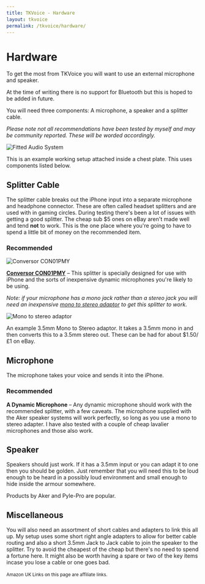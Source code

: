 ```yaml
---
title: TKVoice - Hardware
layout: tkvoice
permalink: /tkvoice/hardware/
---
```

# Hardware

To get the most from TKVoice you will want to use an external microphone and speaker.

At the time of writing there is no support for Bluetooth but this is hoped to be added in future.

You will need three components: A microphone, a speaker and a splitter cable.

_Please note not all recommendations have been tested by myself and may be community reported.  These will be worded accordingly._

<img class="padded center"
		alt="Fitted Audio System"
		src="/images/tkvoice/Hardware.jpg"
	  srcset="/images/tkvoice/Hardware.jpg 1x, /images/tkvoice/Hardware-2.jpg 2x" />

<div class="text-muted text-center">This is an example working setup attached inside a chest plate.  This uses components listed below.</div>

## Splitter Cable
The splitter cable breaks out the iPhone input into a separate microphone and headphone connector.  These are often called headset splitters and are used with in gaming circles.  During testing there's been a lot of issues with getting a good splitter.  The cheap sub $5 ones on eBay aren't made well and tend **not** to work.  This is the one place where you're going to have to spend a little bit of money on the recommended item.

### Recommended

<img class="padded center"
 		alt="Conversor CON01PMY"
 		src="/images/tkvoice/Splitter.jpg"
 	  srcset="/images/tkvoice/Splitter.jpg 1x, /images/tkvoice/Splitter-2.jpg 2x" />

**[Conversor CON01PMY](https://www.conversorproducts.com/microphone-headset-adapter-cable-for-ios-devices-battery.html)** &ndash; This splitter is specially designed for use with iPhone and the sorts of inexpensive dynamic microphones you're likely to be using.  

_Note: if your microphone has a mono jack rather than a stereo jack you will need an inexpensive [mono to stereo adaptor](http://www.ebay.co.uk/itm/3-5mm-MONO-Jack-Socket-Female-to-3-5mm-STEREO-Plug-Male-Adaptor-Connector-/370861911048?hash=item565917ac08:g:FdIAAOSwbqpT7i-x) to get this splitter to work._

<img class="padded center"
 		alt="Mono to stereo adaptor"
 		src="/images/tkvoice/MonoStereo.jpg"
 	  srcset="/images/tkvoice/MonoStereo.jpg 1x, /images/tkvoice/MonoStereo-2.jpg 2x" />
<div class="text-muted text-center">An example 3.5mm Mono to Stereo adaptor.  It takes a 3.5mm mono in and then converts this to a 3.5mm stereo out.  These can be had for about $1.50/£1 on eBay.</div>

## Microphone
The microphone takes your voice and sends it into the iPhone.

### Recommended
**A Dynamic Microphone** &ndash; Any dynamic microphone should work with the recommended splitter, with a few caveats.  The microphone supplied with the Aker speaker systems will work perfectly, so long as you use a mono to stereo adapter.  I have also tested with a couple of cheap lavalier microphones and those also work.

## Speaker
Speakers should just work. If it has a 3.5mm input or you can adapt it to one then you should be golden.  Just remember that you will need this to be loud enough to be heard in a possibly loud environment and small enough to hide inside the armour somewhere.

Products by Aker and Pyle-Pro are popular.

## Miscellaneous
You will also need an assortment of short cables and adapters to link this all up.  My setup uses some short right angle adapters to allow for better cable routing and also a short 3.5mm Jack to Jack cable to join the speaker to the splitter.  Try to avoid the cheapest of the cheap but there's no need to spend a fortune here.  It might also be worth having a spare or two of the key items incase you lose a cable or one goes bad.

<p class="text-muted"><small>Amazon UK Links on this page are affiliate links.</small></p>
